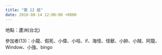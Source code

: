 ```yaml
---
title: "第 12 屆"
date: 2016-08-14 12:00:00 +0800
---
```


地點：蘆洲(台北)

參加者(13)：小龍、假死、小偉、小哈、if、海怪、怪獸、小帥、小賊、阿龍、Window、小強、bingo